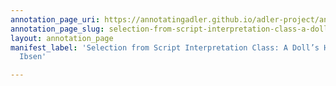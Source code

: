 ```yaml
---
annotation_page_uri: https://annotatingadler.github.io/adler-project/annotations/selection-from-script-interpretation-class-a-doll-s-house-by-henrik-ibsen-canvas-1-theory-and-technique.json
annotation_page_slug: selection-from-script-interpretation-class-a-doll-s-house-by-henrik-ibsen-canvas-1-theory-and-technique
layout: annotation_page
manifest_label: 'Selection from Script Interpretation Class: A Doll’s House by Henrik
  Ibsen'

---
```

